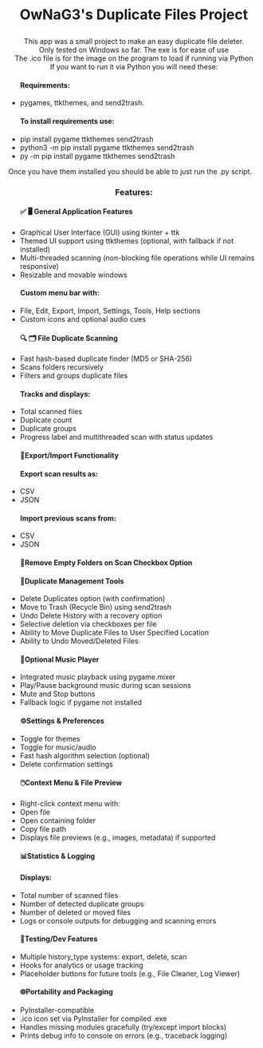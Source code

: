 <h1><b><p align="center"> OwNaG3's Duplicate Files Project</p></h1></b>

<p align="center">This app was a small project to make an easy duplicate file deleter.<br> 
Only tested on Windows so far. The exe is for ease of use<br>
The .ico file is for the image on the program to load if running via Python<br>
If you want to run it via Python you will need these:</p>

<ul><h4>Requirements:</h4>
<li>pygames, ttkthemes, and send2trash. </li></ul>
<ul><h4>To install requirements use:</h4>
<li>pip install pygame ttkthemes send2trash<br></li>
<li>python3 -m pip install pygame ttkthemes send2trash<br></li>
<li>py -m pip install pygame ttkthemes send2trash<br></li></ul>

Once you have them installed you should be able to just run the .py script.<br>

<h3><p align="center">Features:</p></h3>

<ul><h4>✅ 🖥️ General Application Features</h4>
<li>Graphical User Interface (GUI) using tkinter + ttk</li>
<li>Themed UI support using ttkthemes (optional, with fallback if not installed)</li>
<li>Multi-threaded scanning (non-blocking file operations while UI remains responsive)</li>
<li>Resizable and movable windows</li>
<h4>Custom menu bar with:</h4>
<li>File, Edit, Export, Import, Settings, Tools, Help sections</li>
<li>Custom icons and optional audio cues</li></ul>

<ul><h4>🔍 🗂️ File Duplicate Scanning</h4>
<li>Fast hash-based duplicate finder (MD5 or SHA-256)</li>
<li>Scans folders recursively</li>
<li>Filters and groups duplicate files</li>
<h4>Tracks and displays:</h4>
<li>Total scanned files</li>
<li>Duplicate count</li>
<li>Duplicate groups</li>
<li>Progress label and multithreaded scan with status updates</li></ul>

<ul><h4>📂Export/Import Functionality</h4>
<h4>Export scan results as:</h4>
<li>CSV</li>
<li>JSON</li>
<h4>Import previous scans from:</h4>
<li>CSV</li>
<li>JSON</li></ul>

<ul><h4>📂Remove Empty Folders on Scan Checkbox Option</h4></ul>

<ul><h4>🧹Duplicate Management Tools</h4>
<li>Delete Duplicates option (with confirmation)</li>
<li>Move to Trash (Recycle Bin) using send2trash</li>
<li>Undo Delete History with a recovery option</li>
<li>Selective deletion via checkboxes per file</li>
<li>Ability to Move Duplicate Files to User Specified Location</li>
<li>Ability to Undo Moved/Deleted Files</li></ul>

<ul><h4>🎵Optional Music Player</h4>
<li>Integrated music playback using pygame.mixer</li>
<li>Play/Pause background music during scan sessions</li>
<li>Mute and Stop buttons</li>
<li>Fallback logic if pygame not installed</li></ul>

<ul><h4>⚙️Settings & Preferences</h4>
<li>Toggle for themes</li>
<li>Toggle for music/audio</li>
<li>Fast hash algorithm selection (optional)</li>
<li>Delete confirmation settings</li></ul>

<ul><h4>🖱️Context Menu & File Preview</h4>
<li>Right-click context menu with:</li>
<li>Open file</li>
<li>Open containing folder</li>
<li>Copy file path</li>
<li>Displays file previews (e.g., images, metadata) if supported</li></ul>

<ul><h4>📊Statistics & Logging</h4>
<h4>Displays:</h4>
<li>Total number of scanned files</li>
<li>Number of detected duplicate groups</li>
<li>Number of deleted or moved files</li>
<li>Logs or console outputs for debugging and scanning errors</li></ul>

<ul><h4>🧪Testing/Dev Features</h4>
<li>Multiple history_type systems: export, delete, scan</li>
<li>Hooks for analytics or usage tracking</li>
<li>Placeholder buttons for future tools (e.g., File Cleaner, Log Viewer)</li></ul>

<ul><h4>🌐Portability and Packaging</h4>
<li>PyInstaller-compatible</li>
<li>.ico icon set via PyInstaller for compiled .exe</li>
<li>Handles missing modules gracefully (try/except import blocks)</li>
<li>Prints debug info to console on errors (e.g., traceback logging)</li></ul>
